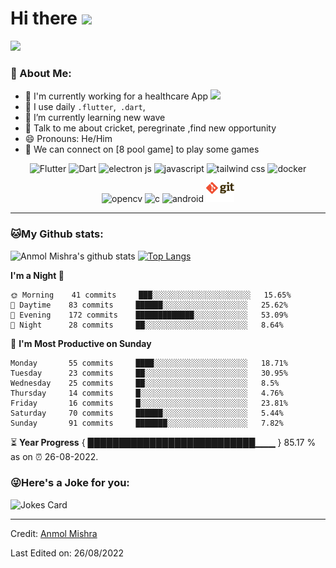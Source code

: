# Hi there <img src="https://github.com/TheDudeThatCode/TheDudeThatCode/blob/master/Assets/Hi.gif" width="29px">
<p align="center">
<!-- <a href="https://twitter.com/apoorv__tyagi" target="blank"><img align="center" src="https://cdn.jsdelivr.net/npm/simple-icons@3.0.1/icons/twitter.svg" alt="apoorv__tyagi" height="20" width="20" /></a>&nbsp;
<a href="https://linkedin.com/in/apoorvtyagi" target="blank"><img align="center" src="https://cdn.jsdelivr.net/npm/simple-icons@3.0.1/icons/linkedin.svg" alt="apoorvtyagi" height="20" width="20" /></a>&nbsp;
<a href="https://hashnode.com/@apoorvtyagi" target="blank"><img align="center" src="https://cdn.jsdelivr.net/npm/simple-icons@3.0.1/icons/hashnode.svg" alt="apoorvtyagi" height="20" width="20" /></a>
<a href="https://www.buymeacoffee.com/apoorvtyagi"><img align="center" alt="Buy me a Coffee" width="22px" src="https://cdn.jsdelivr.net/npm/simple-icons@3.0.1/icons/buymeacoffee.svg" /></a>
</p> -->

![](https://camo.githubusercontent.com/992babdffd8c74a1502de375fbdf7e4d54773242/68747470733a2f2f6d656469612e67697068792e636f6d2f6d656469612f53576f536b4e36447854737a71494b4571762f67697068792e676966)

### 🤵 About Me:
- 🏦 I'm currently working for a healthcare App
      <img src="https://media.giphy.com/media/WUlplcMpOCEmTGBtBW/giphy.gif" width="30">
- 🤔 I use daily ```.flutter```,``` .dart```,
- 🌱 I’m currently learning new wave
- 💬 Talk to me about cricket, peregrinate ,find new opportunity
- 😄 Pronouns: He/Him
- 👯 We can connect on [8 pool game] to play some games

<p align="center">
<img src="![152648731-567997ec-ac1c-4a9c-a816-a1fb1882abbe](https://user-images.githubusercontent.com/91197705/186842768-aa7353bc-8ba6-4935-ad26-0dc5dc0648a2.png)" alt="Flutter" width="55" height="55"/> 
<img src="![unnamed](https://user-images.githubusercontent.com/91197705/186842906-6f0cb2dd-bee0-4546-8aa3-04d4a8136ae4.png)" alt="Dart" width="55" height="60"/> 
<img src="![1_O6KluMvEBZ1cBL3EPo4tig](https://user-images.githubusercontent.com/91197705/186843032-1a341f45-8716-47fd-9582-e1e33a722461.png)" alt="electron js" width="60" height="60"/>
<img src="![download](https://user-images.githubusercontent.com/91197705/186845068-55b037d1-a5a1-4af5-922e-e9838837ad89.png)" alt="javascript" width="60" height="60"/>
<img src="![social-square b622e290e82093c36cca57092ffe494f](https://user-images.githubusercontent.com/91197705/186843175-1ddaa53d-b86c-4cce-8f88-d20efe589f26.jpg)" alt="tailwind css" width="35" height="35"/>
<img src="https://devicons.github.io/devicon/devicon.git/icons/docker/docker-original-wordmark.svg" alt="docker" width="45" height="40"/> 
<img src="https://www.vectorlogo.zone/logos/opencv/opencv-icon.svg" alt="opencv" width="40" height="40"/> 
<img src="https://devicons.github.io/devicon/devicon.git/icons/c/c-original.svg" alt="c" width="40" height="40"/> 
<img src="https://devicons.github.io/devicon/devicon.git/icons/android/android-original-wordmark.svg" alt="android" width="40" height="40"/>
<img src="https://raw.githubusercontent.com/github/explore/80688e429a7d4ef2fca1e82350fe8e3517d3494d/topics/git/git.png" alt="GIT" width="45" height="45"/> 

</p>

---
### 🐱My Github stats:
![Anmol Mishra's github stats](https://github-readme-stats.vercel.app/api?username=AnmolMishra-dev&show_icons=true&title_color=ffc857&icon_color=8ac926&text_color=daf7dc&bg_color=151515&hide=[%22stars%22])
[![Top Langs](https://github-readme-stats.vercel.app/api/top-langs/?username=AnmolMishra-dev&layout=compact&text_color=daf7dc&bg_color=151515)](https://github.com/anuraghazra/github-readme-stats)

<!--START_SECTION:waka-->
**I'm a Night 🦉** 

```text
🌞 Morning    41 commits     ███░░░░░░░░░░░░░░░░░░░░░░   15.65% 
🌆 Daytime    83 commits     ██████░░░░░░░░░░░░░░░░░░░   25.62% 
🌃 Evening    172 commits    █████████████░░░░░░░░░░░░   53.09% 
🌙 Night      28 commits     ██░░░░░░░░░░░░░░░░░░░░░░░   8.64%

```
📅 **I'm Most Productive on Sunday** 

```text
Monday       55 commits     ████░░░░░░░░░░░░░░░░░░░░░   18.71% 
Tuesday      23 commits     ██░░░░░░░░░░░░░░░░░░░░░░░   30.95% 
Wednesday    25 commits     ██░░░░░░░░░░░░░░░░░░░░░░░   8.5% 
Thursday     14 commits     █░░░░░░░░░░░░░░░░░░░░░░░░   4.76% 
Friday       16 commits     █░░░░░░░░░░░░░░░░░░░░░░░░   23.81%  
Saturday     70 commits     ██████░░░░░░░░░░░░░░░░░░░   5.44% 
Sunday       91 commits     ███████░░░░░░░░░░░░░░░░░░   7.82%

```



<!--END_SECTION:waka-->

⏳ **Year Progress** { ███████████████████████████▁▁▁ } 85.17 % as on ⏰ 26-08-2022.



### 😜Here's a Joke for you:
<img src="https://readme-jokes.vercel.app/api" alt="Jokes Card" />

----
Credit: [Anmol Mishra](https://github.com/AnmolMishra-dev)

Last Edited on: 26/08/2022
